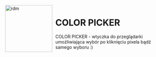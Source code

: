 <img width="150" height="150" align="left" style="float: left; margin: 0 10px 0 0;" alt="rdm" src="https://i.imgur.com/FyhrEhI.png">  

# COLOR PICKER

COLOR PICKER - wtyczka do przeglądarki umożliwiająca wybór po kliknięciu pixela bądź samego wyboru :)
